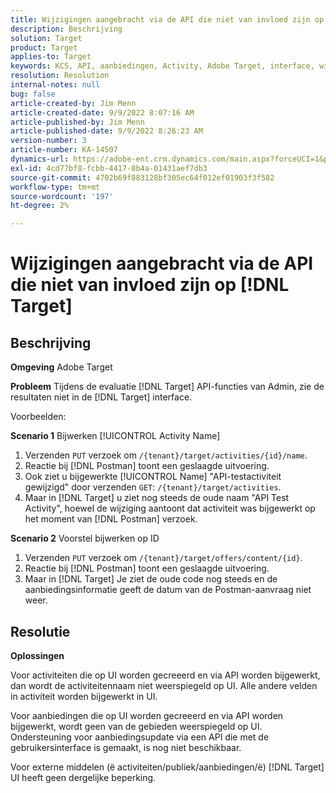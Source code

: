 ```yaml
---
title: Wijzigingen aangebracht via de API die niet van invloed zijn op [!DNL Target]
description: Beschrijving
solution: Target
product: Target
applies-to: Target
keywords: KCS, API, aanbiedingen, Activity, Adobe Target, interface, wijzigingen
resolution: Resolution
internal-notes: null
bug: false
article-created-by: Jim Menn
article-created-date: 9/9/2022 8:07:16 AM
article-published-by: Jim Menn
article-published-date: 9/9/2022 8:26:23 AM
version-number: 3
article-number: KA-14507
dynamics-url: https://adobe-ent.crm.dynamics.com/main.aspx?forceUCI=1&pagetype=entityrecord&etn=knowledgearticle&id=ccc21268-1630-ed11-9db1-0022480866ad
exl-id: 4cd77bf8-fcbb-4417-8b4a-01431aef7db3
source-git-commit: 4702b69f883128bf305ec64f012ef01903f3f582
workflow-type: tm+mt
source-wordcount: '197'
ht-degree: 2%

---
```


# Wijzigingen aangebracht via de API die niet van invloed zijn op [!DNL Target]

## Beschrijving


<b>Omgeving</b>
Adobe Target

<b>Probleem</b>
Tijdens de evaluatie [!DNL Target] API-functies van Admin, zie de resultaten niet in de [!DNL Target] interface.

Voorbeelden:

<b>Scenario 1</b>
Bijwerken [!UICONTROL Activity Name]

1. Verzenden `PUT` verzoek om `/{tenant}/target/activities/{id}/name`.
2. Reactie bij [!DNL Postman] toont een geslaagde uitvoering.
3. Ook ziet u bijgewerkte [!UICONTROL Name] &quot;API-testactiviteit gewijzigd&quot; door verzenden `GET`: `/{tenant}/target/activities`.
4. Maar in [!DNL Target] u ziet nog steeds de oude naam &quot;API Test Activity&quot;, hoewel de wijziging aantoont dat activiteit was bijgewerkt op het moment van [!DNL Postman] verzoek.


<b>Scenario 2</b>
Voorstel bijwerken op ID

1. Verzenden `PUT` verzoek om `/{tenant}/target/offers/content/{id}`.
2. Reactie bij [!DNL Postman] toont een geslaagde uitvoering.
3. Maar in [!DNL Target] Je ziet de oude code nog steeds en de aanbiedingsinformatie geeft de datum van de Postman-aanvraag niet weer.







## Resolutie


<b>Oplossingen</b>

Voor activiteiten die op UI worden gecreeerd en via API worden bijgewerkt, dan wordt de activiteitennaam niet weerspiegeld op UI. Alle andere velden in activiteit worden bijgewerkt in UI.

Voor aanbiedingen die op UI worden gecreeerd en via API worden bijgewerkt, wordt geen van de gebieden weerspiegeld op UI. Ondersteuning voor aanbiedingsupdate via een API die met de gebruikersinterface is gemaakt, is nog niet beschikbaar.

Voor externe middelen (ё activiteiten/publiek/aanbiedingen/ё) [!DNL Target] UI heeft geen dergelijke beperking.

